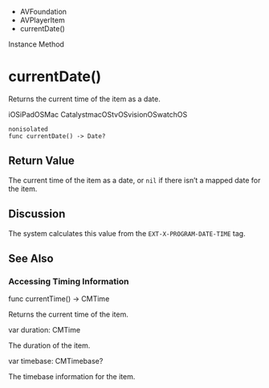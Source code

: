 

- AVFoundation
- AVPlayerItem
-  currentDate() 

Instance Method

# currentDate()

Returns the current time of the item as a date.

iOSiPadOSMac CatalystmacOStvOSvisionOSwatchOS

``` source
nonisolated
func currentDate() -> Date?
```

## Return Value

The current time of the item as a date, or `nil` if there isn’t a mapped date for the item.

## Discussion

The system calculates this value from the `EXT-X-PROGRAM-DATE-TIME` tag.

## See Also

### Accessing Timing Information

func currentTime() -> CMTime

Returns the current time of the item.

var duration: CMTime

The duration of the item.

var timebase: CMTimebase?

The timebase information for the item.

